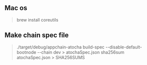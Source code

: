 
## Mac os
> brew install coreutils

## Make chain spec file
> ./target/debug/appchain-atocha build-spec --disable-default-bootnode --chain dev > atochaSpec.json
> sha256sum atochaSpec.json > SHA256SUMS



